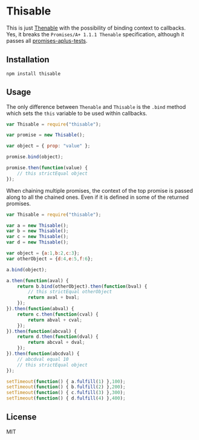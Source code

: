 Thisable
========

This is just [Thenable](https://github.com/rse/thenable) with the possibility of binding context to callbacks. Yes, it breaks the `Promises/A+ 1.1.1 Thenable` specification, although it passes all [promises-aplus-tests](https://github.com/promises-aplus/promises-tests).

## Installation

```
npm install thisable
```

## Usage

The only difference between `Thenable` and `Thisable` is the `.bind` method which sets the `this` variable to be used within callbacks.

```js
var Thisable = require("thisable");

var promise = new Thisable();

var object = { prop: "value" };

promise.bind(object);

promise.then(function(value) {
	// this strictEqual object
});
```

When chaining multiple promises, the context of the top promise is passed along to all the chained ones. Even if it is defined in some of the returned promises.

```js
var Thisable = require("thisable");

var a = new Thisable();
var b = new Thisable();
var c = new Thisable();
var d = new Thisable();

var object = {a:1,b:2,c:3};
var otherObject = {d:4,e:5,f:6};

a.bind(object);

a.then(function(aval) {
	return b.bind(otherObject).then(function(bval) {
		// this strictEqual otherObject
		return aval + bval;
	});
}).then(function(abval) {
	return c.then(function(cval) {
		return abval + cval;
	});
}).then(function(abcval) {
	return d.then(function(dval) {
		return abcval + dval;
	});
}).then(function(abcdval) {
	// abcdval equal 10
	// this strictEqual object
});

setTimeout(function() { a.fulfill(1) },100);
setTimeout(function() { b.fulfill(2) },200);
setTimeout(function() { c.fulfill(3) },300);
setTimeout(function() { d.fulfill(4) },400);
```

## License

MIT